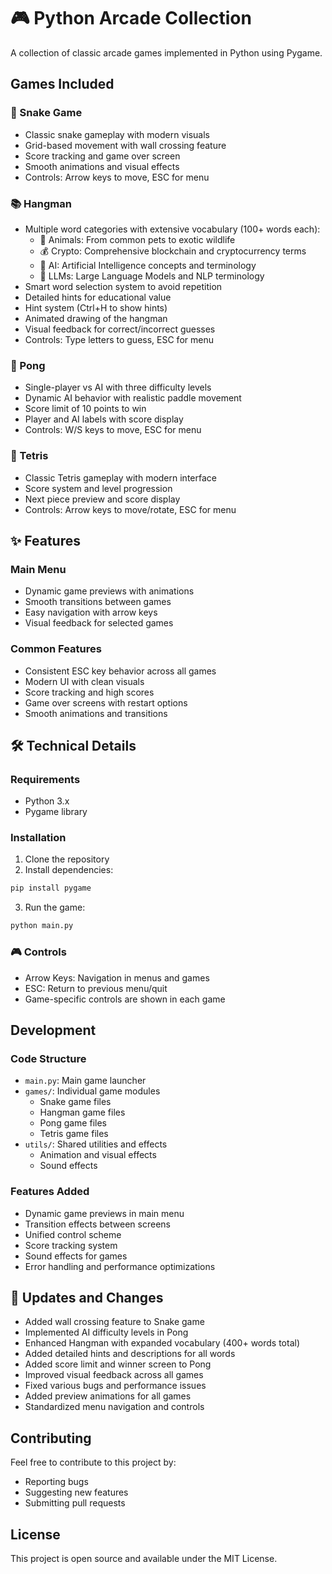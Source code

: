 # 🎮 Python Arcade Collection

A collection of classic arcade games implemented in Python using Pygame.

## Games Included

### 🐍 Snake Game
- Classic snake gameplay with modern visuals
- Grid-based movement with wall crossing feature
- Score tracking and game over screen
- Smooth animations and visual effects
- Controls: Arrow keys to move, ESC for menu

### 📚 Hangman
- Multiple word categories with extensive vocabulary (100+ words each):
  - 🦁 Animals: From common pets to exotic wildlife
  - 💰 Crypto: Comprehensive blockchain and cryptocurrency terms
  - 🤖 AI: Artificial Intelligence concepts and terminology
  - 🧠 LLMs: Large Language Models and NLP terminology
- Smart word selection system to avoid repetition
- Detailed hints for educational value
- Hint system (Ctrl+H to show hints)
- Animated drawing of the hangman
- Visual feedback for correct/incorrect guesses
- Controls: Type letters to guess, ESC for menu

### 🏓 Pong
- Single-player vs AI with three difficulty levels
- Dynamic AI behavior with realistic paddle movement
- Score limit of 10 points to win
- Player and AI labels with score display
- Controls: W/S keys to move, ESC for menu

### 🎯 Tetris
- Classic Tetris gameplay with modern interface
- Score system and level progression
- Next piece preview and score display
- Controls: Arrow keys to move/rotate, ESC for menu

## ✨ Features

### Main Menu
- Dynamic game previews with animations
- Smooth transitions between games
- Easy navigation with arrow keys
- Visual feedback for selected games

### Common Features
- Consistent ESC key behavior across all games
- Modern UI with clean visuals
- Score tracking and high scores
- Game over screens with restart options
- Smooth animations and transitions

## 🛠️ Technical Details

### Requirements
- Python 3.x
- Pygame library

### Installation
1. Clone the repository
2. Install dependencies:
```bash
pip install pygame
```
3. Run the game:
```bash
python main.py
```

### 🎮 Controls
- Arrow Keys: Navigation in menus and games
- ESC: Return to previous menu/quit
- Game-specific controls are shown in each game

## Development

### Code Structure
- `main.py`: Main game launcher
- `games/`: Individual game modules
  - Snake game files
  - Hangman game files
  - Pong game files
  - Tetris game files
- `utils/`: Shared utilities and effects
  - Animation and visual effects
  - Sound effects

### Features Added
- Dynamic game previews in main menu
- Transition effects between screens
- Unified control scheme
- Score tracking system
- Sound effects for games
- Error handling and performance optimizations

## 📝 Updates and Changes
- Added wall crossing feature to Snake game
- Implemented AI difficulty levels in Pong
- Enhanced Hangman with expanded vocabulary (400+ words total)
- Added detailed hints and descriptions for all words
- Added score limit and winner screen to Pong
- Improved visual feedback across all games
- Fixed various bugs and performance issues
- Added preview animations for all games
- Standardized menu navigation and controls

## Contributing
Feel free to contribute to this project by:
- Reporting bugs
- Suggesting new features
- Submitting pull requests

## License
This project is open source and available under the MIT License. 